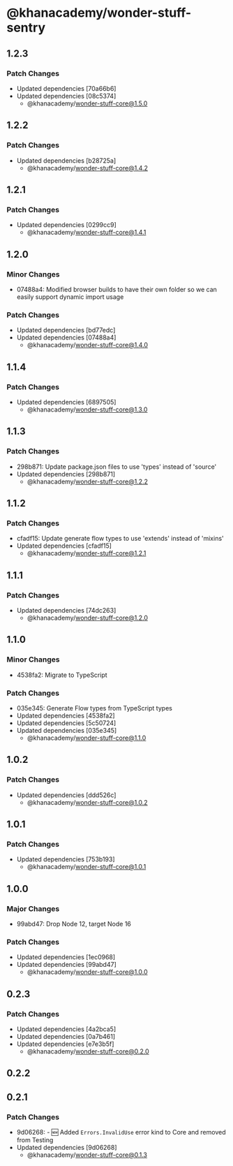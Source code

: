 # @khanacademy/wonder-stuff-sentry

## 1.2.3

### Patch Changes

-   Updated dependencies [70a66b6]
-   Updated dependencies [08c5374]
    -   @khanacademy/wonder-stuff-core@1.5.0

## 1.2.2

### Patch Changes

-   Updated dependencies [b28725a]
    -   @khanacademy/wonder-stuff-core@1.4.2

## 1.2.1

### Patch Changes

-   Updated dependencies [0299cc9]
    -   @khanacademy/wonder-stuff-core@1.4.1

## 1.2.0

### Minor Changes

-   07488a4: Modified browser builds to have their own folder so we can easily support dynamic import usage

### Patch Changes

-   Updated dependencies [bd77edc]
-   Updated dependencies [07488a4]
    -   @khanacademy/wonder-stuff-core@1.4.0

## 1.1.4

### Patch Changes

-   Updated dependencies [6897505]
    -   @khanacademy/wonder-stuff-core@1.3.0

## 1.1.3

### Patch Changes

-   298b871: Update package.json files to use 'types' instead of 'source'
-   Updated dependencies [298b871]
    -   @khanacademy/wonder-stuff-core@1.2.2

## 1.1.2

### Patch Changes

-   cfadf15: Update generate flow types to use 'extends' instead of 'mixins'
-   Updated dependencies [cfadf15]
    -   @khanacademy/wonder-stuff-core@1.2.1

## 1.1.1

### Patch Changes

-   Updated dependencies [74dc263]
    -   @khanacademy/wonder-stuff-core@1.2.0

## 1.1.0

### Minor Changes

-   4538fa2: Migrate to TypeScript

### Patch Changes

-   035e345: Generate Flow types from TypeScript types
-   Updated dependencies [4538fa2]
-   Updated dependencies [5c50724]
-   Updated dependencies [035e345]
    -   @khanacademy/wonder-stuff-core@1.1.0

## 1.0.2

### Patch Changes

-   Updated dependencies [ddd526c]
    -   @khanacademy/wonder-stuff-core@1.0.2

## 1.0.1

### Patch Changes

-   Updated dependencies [753b193]
    -   @khanacademy/wonder-stuff-core@1.0.1

## 1.0.0

### Major Changes

-   99abd47: Drop Node 12, target Node 16

### Patch Changes

-   Updated dependencies [1ec0968]
-   Updated dependencies [99abd47]
    -   @khanacademy/wonder-stuff-core@1.0.0

## 0.2.3

### Patch Changes

-   Updated dependencies [4a2bca5]
-   Updated dependencies [0a7b461]
-   Updated dependencies [e7e3b5f]
    -   @khanacademy/wonder-stuff-core@0.2.0

## 0.2.2

## 0.2.1

### Patch Changes

-   9d06268: - 🆕 Added `Errors.InvalidUse` error kind to Core and removed from Testing
-   Updated dependencies [9d06268]
    -   @khanacademy/wonder-stuff-core@0.1.3
